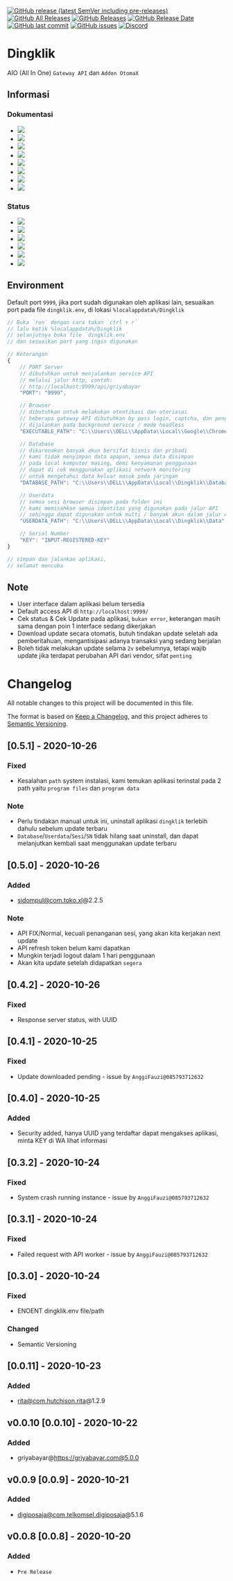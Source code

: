 [![GitHub release (latest SemVer including pre-releases)](https://img.shields.io/github/v/release/ndiing/dingklik?include_prereleases)](https://github.com/ndiing/dingklik/releases/latest)
[![GitHub All Releases](https://img.shields.io/github/downloads/ndiing/dingklik/total)](https://github.com/ndiing/dingklik/releases/latest)
[![GitHub Releases](https://img.shields.io/github/downloads/ndiing/dingklik/latest/total)](https://github.com/ndiing/dingklik/releases/latest)
[![GitHub Release Date](https://img.shields.io/github/release-date/ndiing/dingklik)](https://github.com/ndiing/dingklik/releases/latest)
[![GitHub last commit](https://img.shields.io/github/last-commit/ndiing/dingklik)](https://github.com/ndiing/dingklik/releases/latest)
[![GitHub issues](https://img.shields.io/github/issues/ndiing/dingklik)](https://github.com/ndiing/dingklik/issues/new/choose)
[![Discord](https://img.shields.io/discord/769894286484832288)](https://discord.gg/8BsAv5b)

# Dingklik

AIO (All In One) `Gateway API` dan `Addon OtomaX`

## Informasi

### Dokumentasi

-   [![](https://img.shields.io/badge/Baca-DigiposAja@com.telkomsel.digiposaja@5.1.6-brightgreen)](https://github.com/ndiing/dingklik/blob/main/private/api/digiposaja/README.md)
-   [![](https://img.shields.io/badge/Baca-GriyaBayar@https://griyabayar.com@5.0.0-brightgreen)](https://github.com/ndiing/dingklik/blob/main/private/api/griyabayar/README.md)
-   [![](https://img.shields.io/badge/Baca-RITA@com.hutchison.rita@1.2.9-brightgreen)](https://github.com/ndiing/dingklik/blob/main/private/api/rita/README.md)
-   [![](https://img.shields.io/badge/Baca-SRIS@https://sris.smartfren.com@1.2.42-yellow)](https://github.com/ndiing/dingklik/blob/main/private/api/sris/README.md)
-   [![](https://img.shields.io/badge/Baca-SiDOMPUL@com.toko.xl@2.2.5-brightgreen)](https://github.com/ndiing/dingklik/blob/main/private/api/sidompul/README.md)
-   [![](https://img.shields.io/badge/Baca-MyTelkomsel@com.telkomsel.telkomselcm@5.6.0-blue)](https://github.com/ndiing/dingklik/blob/main/private/api/sidompul/README.md)
-   [![](https://img.shields.io/badge/Baca-LinkAja@com.telkom.mwallet@4.12.0-blue)](https://github.com/ndiing/dingklik/blob/main/private/api/sidompul/README.md)
-   [![](https://img.shields.io/badge/Baca-SIMPEL@com.digital.indosat.dealerapp@1.3.5-blue)](https://github.com/ndiing/dingklik/blob/main/private/api/sidompul/README.md)

### Status

-   [![](https://img.shields.io/badge/Status-Development-yellow)](https://github.com/ndiing/dingklik/issues/new/choose)
-   [![](https://img.shields.io/badge/Status-Soon-blueviolet)](https://github.com/ndiing/dingklik/issues/new/choose)
-   [![](https://img.shields.io/badge/Status-Release-brightgreen)](https://github.com/ndiing/dingklik/issues/new/choose)
-   [![](https://img.shields.io/badge/Status-Schedule-blue)](https://github.com/ndiing/dingklik/issues/new/choose)
-   [![](https://img.shields.io/badge/Status-Error-red)](https://github.com/ndiing/dingklik/issues/new/choose)
-   [![](https://img.shields.io/badge/Status-Obsolete-lightgrey)](https://github.com/ndiing/dingklik/issues/new/choose)

## Environment

Default port `9999`, jika port sudah digunakan oleh aplikasi lain,
sesuaikan port pada file `dingklik.env`, di lokasi `%localappdata%/Dingklik`

```js
// Buka `run` dengan cara takan `ctrl + r`
// lalu ketik %localappdata%/Dingklik
// selanjutnya buka file `dingklik.env`
// dan sesuaikan port yang ingin digunakan

// Keterangan
{
    // PORT Server
    // dibutuhkan untuk menjalankan service API
    // melalui jalur http, contoh:
    // http://localhost:9999/api/griyabayar
    "PORT": "9999",

    // Browser
    // dibutuhkan untuk melakukan otentikasi dan otoriasai
    // beberapa gateway API dibutuhkan by pass login, captcha, dan pengaturan sesi
    // dijalankan pada background service / mode headless
    "EXECUTABLE_PATH": "C:\\Users\\DELL\\AppData\\Local\\Google\\Chrome\\Application\\chrome.exe",

    // Database
    // dikarenakan banyak akun bersifat bisnis dan pribadi
    // kami tidak menyimpan data apapun, semua data disimpan
    // pada local komputer masing, demi kenyamanan penggunaan
    // dapat di cek menggunakan aplikasi network monitoring
    // untuk mengetahui data keluar masuk pada jaringan
    "DATABASE_PATH": "C:\\Users\\DELL\\AppData\\Local\\Dingklik\\Database",

    // Userdata
    // semua sesi browser disimpan pada folder ini
    // kami memisahkan semua identitas yang digunakan pada jalur API
    // sehingga dapat digunakan untuk multi / banyak akun dalam jalur API
    "USERDATA_PATH": "C:\\Users\\DELL\\AppData\\Local\\Dingklik\\Data",

    // Serial Number
    "KEY": "INPUT-REGISTERED-KEY"
}

// simpan dan jalankan aplikasi,
// selamat mencoba
```

## Note

-   User interface dalam aplikasi belum tersedia
-   Default access API di `http://localhost:9999/`
-   Cek status & Cek Update pada aplikasi, `bukan error`, keterangan masih sama dengan poin 1 interface sedang dikerjakan
-   Download update secara otomatis, butuh tindakan update seletah ada pemberitahuan, mengantisipasi adanya transaksi yang sedang berjalan
-   Boleh tidak melakukan update selama `2v` sebelumnya, tetapi wajib update jika terdapat perubahan API dari vendor, sifat `penting`

# Changelog

All notable changes to this project will be documented in this file.

The format is based on [Keep a Changelog](https://keepachangelog.com/en/1.0.0/),
and this project adheres to [Semantic Versioning](https://semver.org/spec/v2.0.0.html).

<!-- ## [Unreleased] -->

## [0.5.1] - 2020-10-26

### Fixed

-   Kesalahan `path` system instalasi, kami temukan aplikasi terinstal pada 2 path yaitu `program files` dan `program data`

### Note

-   Perlu tindakan manual untuk ini, uninstall aplikasi `dingklik` terlebih dahulu sebelum update terbaru
-   `Database`/`Userdata`/`Sesi`/`SN` tidak hilang saat uninstall, dan dapat melanjutkan kembali saat menggunakan update terbaru

## [0.5.0] - 2020-10-26

### Added

-   sidompul@com.toko.xl@2.2.5

### Note

-   API FIX/Normal, kecuali penanganan sesi, yang akan kita kerjakan next update
-   API refresh token belum kami dapatkan
-   Mungkin terjadi logout dalam 1 hari penggunaan
-   Akan kita update setelah didapatkan `segera`

## [0.4.2] - 2020-10-26

### Fixed

-   Response server status, with UUID

## [0.4.1] - 2020-10-25

### Fixed

-   Update downloaded pending - issue by `AnggiFauzi@085793712632`

## [0.4.0] - 2020-10-25

### Added

-   Security added, hanya UUID yang terdaftar dapat mengakses aplikasi, minta KEY di WA lihat informasi

## [0.3.2] - 2020-10-24

### Fixed

-   System crash running instance - issue by `AnggiFauzi@085793712632`

## [0.3.1] - 2020-10-24

### Fixed

-   Failed request with API worker - issue by `AnggiFauzi@085793712632`

## [0.3.0] - 2020-10-24

### Fixed

-   ENOENT dingklik.env file/path

### Changed

-   Semantic Versioning

## [0.0.11] - 2020-10-23

### Added

-   rita@com.hutchison.rita@1.2.9

## v0.0.10 [0.0.10] - 2020-10-22

### Added

-   griyabayar@https://griyabayar.com@5.0.0

## v0.0.9 [0.0.9] - 2020-10-21

### Added

-   digiposaja@com.telkomsel.digiposaja@5.1.6

## v0.0.8 [0.0.8] - 2020-10-20

### Added

-   `Pre Release`
